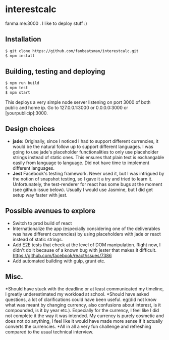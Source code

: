 # interestcalc
fanma.me:3000 . I like to deploy stuff :)

## Installation

```sh
$ git clone https://github.com/fanbeatsman/interestcalc.git
$ npm install
```

## Building, testing and deploying
```sh
$ npm run build
$ npm test
$ npm start
```
This deploys a very simple node server listening on port 3000 of both public and home ip. Go to 127.0.0.1:3000 or 0.0.0.0:3000 or [yourpublicip]:3000.


## Design choices

* **jade:** Originally, since I noticed I had to support different currencies, it would be the natural follow up to support different languages. I was going to use jade's placeholder functionalities to only use placeholder strings instead of static ones. This ensures that plain text is exchangable easily from language to language. Did not have time to implement different languages.
* **Jest** Facebook's testing framework. Never used it, but I was intrigued by the notion of snapshot testing, so I gave it a try and tried to learn it. Unfortunately, the test-renderer for react has some bugs at the moment (see github issue below). Usually I would use Jasmine, but I did get setup way faster with jest.

## Possible avenues to explore
* Switch to prod build of react
* Internationalize the app (especially considering one of the deliverables was have different currencies) by using placeholders with jade or react instead of static strings.
* Add E2E tests that check at the level of DOM manipulation. Right now, I didn't do it because of a known bug with jester that makes it difficult. https://github.com/facebook/react/issues/7386
* Add automated building with gulp, grunt etc.

## Misc.
*Should have stuck with the deadline or at least communicated my timeline, I greatly underestimated my workload at school.
*Should have asked questions, a lot of clarifications could have been useful. eg(did not know what was meant by changing currency, also confusions about interest, is it compounded, is it by year etc.). Especially for the currency, I feel like I did not complete it the way it was intended. My currency is purely cosmetic and does not do anything, I feel like it would have made more sense if it actually converts the currencies.
*All in all a very fun challenge and refreshing compared to the usual technical interview.
